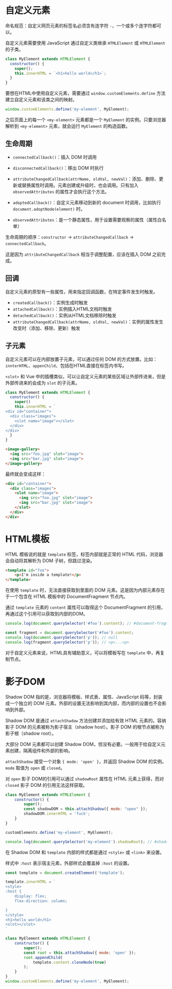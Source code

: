 # 自定义元素

命名规范：自定义网页元素的标签名必须含有连字符 `-`，一个或多个连字符都可以。

自定义元素需要使用 JavaScript 通过自定义类继承 `HTMLElement` 或 `HTMLElement` 的子类。

```javascript
class MyElement extends HTMLElement {
  constructor() {
    super();
    this.innerHTML = `<h1>hello world</h1>`;
  }
}
```

要想在HTML中使用自定义元素，需要通过 `window.customElements.define` 方法建立自定义元素和该类之间的映射。

```javascript
window.customElements.define('my-element', MyElement);
```

之后页面上的每一个 `<my-element>` 元素都是一个 `MyElement` 的实例。只要浏览器解析到 `<my-element>` 元素，就会运行 `MyElement` 的构造函数。

## 生命周期

- `connectedCallback()`：插入 DOM 时调用
- `disconnectedCallback()`：移出 DOM 时执行
- `attributeChangedCallback(attrName, oldVal, newVal)`：添加、删除、更新或替换属性时调用。元素创建或升级时，也会调用。只有加入 `observedAttributes` 的属性才会执行这个方法。
- `adoptedCallback()`：自定义元素移动到新的 document 时调用，比如执行 `document.adoptNode(element)` 时。

- `observedAttributes`：是一个静态属性，用于设置需要观察的属性（属性白名单）

生命周期的顺序：`constructor` -> `attributeChangedCallback` -> `connectedCallback`。

这是因为 `attributeChangedCallback` 相当于调整配置，应该在插入 DOM 之前完成。

## 回调

自定义元素的原型有一些属性，用来指定回调函数，在特定事件发生时触发。

- `createdCallback()`：实例生成时触发
- `attachedCallback()`：实例插入HTML文档时触发
- `detachedCallback()`：实例从HTML文档移除时触发
- `attributeChangedCallback(attrName, oldVal, newVal)`：实例的属性发生改变时（添加、移除、更新）触发

## 子元素

自定义元素可以在内部放置子元素，可以通过任何 DOM 的方式放置。比如：`innterHTML`、`appenChild`、包括在HTML直接在标签内书写。

`<slot>` 和 Vue 中的插槽类似，可以让自定义元素的某些区域让外部传进来，但是外部传进来的会成为 `slot` 的子元素。

```javascript
class MyElement extends HTMLElement {
  constructor() {
    super()
    this.innerHTML = `
<div id="container">
  <div class="images">
    <slot name="image"></slot>
  </div>
</div>`
  }
}
```

```html
<image-gallery>
  <img src="foo.jpg" slot="image">
  <img src="bar.jpg" slot="image">
</image-gallery>
```

最终就会变成这样：

```html
<div id="container">
  <div class="images">
    <slot name="image">
      <img src="foo.jpg" slot="image">
      <img src="bar.jpg" slot="image">
    </slot>
  </div>
</div>
```

# HTML模板

HTML 模板说的就是 `template` 标签，标签内部就是正常的 HTML 代码，浏览器会自动将其解析为 DOM 子树，但跳过渲染。

```html
<template id="foo">
    <p>I'm inside a template!</p>
</template>
```

在使用 `template` 时，无法直接获取到里面的 DOM 元素。这是因为内部元素存在于一个包含在 HTML 模板中的 DocumentFragment 节点内。

通过 `template` 元素的 `content` 属性可以取得这个 DocumentFragment 的引用，再通过这个引用可以获取到内部的DOM。

```javascript
console.log(document.querySelector('#foo').content); // #document-fragment

const fragment = document.querySelector('#foo').content;
console.log(document.querySelector('p')); // null
console.log(fragment.querySelector('p')); // <p>...<p>
```

对于自定义元素来说，HTML具有辅助意义，可以将模板写在 `template` 中，再复制节点。

# 影子DOM

Shadow DOM 指的是，浏览器将模板、样式表、属性、JavaScript 码等，封装成一个独立的 DOM 元素。外部的设置无法影响到其内部，而内部的设置也不会影响到外部。

Shadow DOM 是通过 `attachShadow` 方法创建并添加给有效 HTML 元素的。容纳影子 DOM 的元素被称为影子宿主（shadow host）。影子 DOM 的根节点被称为影子根（shadow root）。

大部分 DOM 元素都可以创建 Shadow DOM，但没有必要。一般用于给自定义元素创建，隔离组件和外部的影响。

`attachShadow` 接受一个对象 `{ mode: 'open' }`，并返回 Shadow DOM 的实例。`mode` 取值为 `open` 或 `closed`。

对 `open` 影子 DOM的引用可以通过 `shadowRoot` 属性在 HTML 元素上获得，而对 `closed` 影子 DOM 的引用无法这样获取。

```javascript
class MyElement extends HTMLElement {
    constructor() {
        super();
        const shadowDOM = this.attachShadow({ mode: "open" });
        shadowDOM.innerHTML = 'fuck';
    }
}

customElements.define('my-element', MyElement);

console.log(document.querySelector('my-element').shadowRoot); // #shadow-root (open)
```

在 Shadow DOM 和 `template` 内部的样式都是通过 `<style>` 或 `<link>` 来设置。

样式中 `:host` 表示宿主元素，外部样式会覆盖掉 `:host` 的设置。

```javascript
const template = document.createElement('template');

template.innerHTML = `
<style>
:host {
    display: flex;
    flex-direction: column;

}
</style>
<h1>hello world</h1>
<slot></slot>
`

class MyElement extends HTMLElement {
    constructor() {
        super();
        const root = this.attachShadow({ mode: 'open' });
        root.appendChild(
            template.content.cloneNode(true)
        );
    }
}
window.customElements.define('my-element', MyElement);
```

